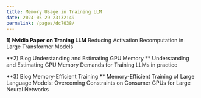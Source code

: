 ```yaml
---
title: Memory Usage in Training LLM
date: 2024-05-29 23:32:49
permalink: /pages/dc7038/
---
```


**1) Nvidia Paper on Traning LLM**
Reducing Activation Recomputation in Large Transformer Models

**2) Blog Understanding and Estimating GPU Memory **
Understanding and Estimating GPU Memory Demands for Training LLMs in practice

**3) Blog Memory-Efficient Training **
Memory-Efficient Training of Large Language Models: Overcoming Constraints on Consumer GPUs for Large Neural Networks
